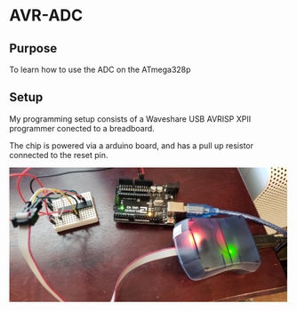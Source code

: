 # AVR-ADC

## Purpose

To learn how to use the ADC on the ATmega328p

## Setup

My programming setup consists of a Waveshare USB AVRISP XPII programmer conected to a breadboard.

The chip is powered via a arduino board, and has a pull up resistor connected to the reset pin.

<img src="images/programmer.jpg" alt="drawing" width="500">


